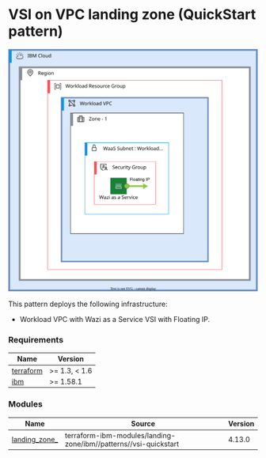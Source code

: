 # VSI on VPC landing zone (QuickStart pattern)

![Architecture diagram for the QuickStart variation of VSI on VPC landing zone](https://raw.githubusercontent.com/terraform-ibm-modules/terraform-ibm-zvsi/init-quick-start/reference-architecture/QuickStart.svg)

This pattern deploys the following infrastructure:

- Workload VPC with Wazi as a Service VSI with Floating IP.

<!-- BEGINNING OF PRE-COMMIT-TERRAFORM DOCS HOOK -->
### Requirements

| Name | Version |
|------|---------|
| <a name="requirement_terraform"></a> [terraform](#requirement\_terraform) | >= 1.3, < 1.6 |
| <a name="requirement_ibm"></a> [ibm](#requirement\_ibm) | >= 1.58.1 |

### Modules

| Name | Source | Version |
|------|--------|---------|
| <a name="module_landing_zone"></a> [landing\_zone_](#module\_landing\_zone) | terraform-ibm-modules/landing-zone/ibm//patterns//vsi-quickstart | 4.13.0 |

<!-- END OF PRE-COMMIT-TERRAFORM DOCS HOOK -->
